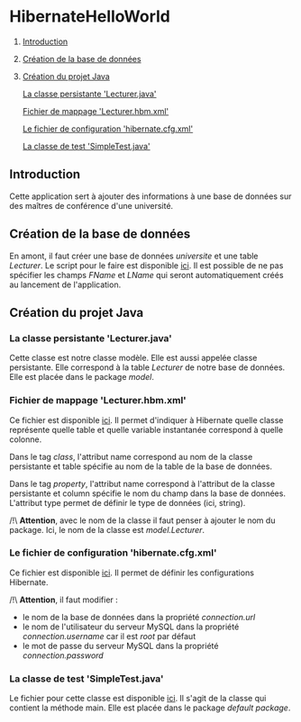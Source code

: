 # HibernateHelloWorld

1. [Introduction](#title1)
2. [Création de la base de données](#title2)
3. [Création du projet Java](#title3)

   [La classe persistante 'Lecturer.java'](#subtitle1)
   
   [Fichier de mappage 'Lecturer.hbm.xml'](#subtitle2)
   
   [Le fichier de configuration 'hibernate.cfg.xml'](#subtitle3)
   
   [La classe de test 'SimpleTest.java'](#subtitle4)

## <a name="title1">Introduction</a>

Cette application sert à ajouter des informations à une base de données sur des maîtres de conférence d'une université.

## <a name="title2">Création de la base de données</a>

En amont, il faut créer une base de données *universite* et une table *Lecturer*.
Le script pour le faire est disponible [ici](https://github.com/vanessahuhn/HibernateHelloWorld/blob/master/SQL/createDB%20%2B%20table.sql). Il est possible de ne pas spécifier les champs *FName* et *LName* qui seront automatiquement créés au lancement de l'application.

## <a name="title3">Création du projet Java</a>

### <a name="subtitle1">La classe persistante 'Lecturer.java'</a>

Cette classe est notre classe modèle.
Elle est aussi appelée classe persistante.
Elle correspond à la table *Lecturer* de notre base de données.
Elle est placée dans le package *model*.

### <a name="subtitle2">Fichier de mappage 'Lecturer.hbm.xml'</a>

Ce fichier est disponible [ici](https://github.com/vanessahuhn/HibernateHelloWorld/blob/master/src/Lecturer.hbm.xml).
Il permet d'indiquer à Hibernate quelle classe représente quelle table et quelle variable instantanée correspond à quelle colonne. 

Dans le tag *class*, l'attribut name correspond au nom de la classe persistante et table spécifie au nom de la table de la base de données.

Dans le tag *property*, l'attribut name correspond à l'attribut de la classe persistante et column spécifie le nom du champ dans la base de données.
L'attribut type permet de définir le type de données (ici, string).

/!\ **Attention**, avec le nom de la classe il faut penser à ajouter le nom du package.
Ici, le nom de la classe est *model.Lecturer*.

### <a name="subtitle3">Le fichier de configuration 'hibernate.cfg.xml'</a>

Ce fichier est disponible [ici](https://github.com/dolois/HibernateHelloWorld/blob/master/src/hibernate.cfg.xml). Il permet de définir les configurations Hibernate.

/!\ **Attention**, il faut modifier :

- le nom de la base de données dans la propriété *connection.url*
- le nom de l'utilisateur du serveur MySQL dans la propriété *connection.username* car il est *root* par défaut
- le mot de passe du serveur MySQL dans la propriété *connection.password*


### <a name="subtitle4">La classe de test 'SimpleTest.java'</a>

Le fichier pour cette classe est disponible [ici](https://github.com/dolois/HibernateHelloWorld/blob/master/src/SimpleTest.java). 
Il s'agit de la classe qui contient la méthode main. Elle est placée dans le package *default package*.
